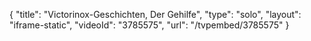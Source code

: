 {
    "title": "Victorinox-Geschichten, Der Gehilfe",
    "type": "solo",
    "layout": "iframe-static",
    "videoId": "3785575",
    "url": "\/tvpembed\/3785575"
}